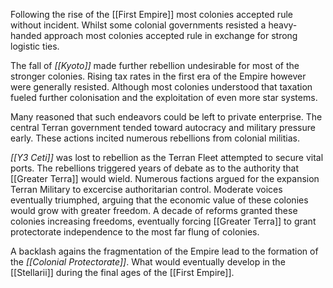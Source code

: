 Following the rise of the [[First Empire]] most colonies accepted rule without incident. Whilst some colonial governments resisted a heavy-handed approach most colonies accepted rule in exchange for strong logistic ties.

The fall of *[[Kyoto]]* made further rebellion undesirable for most of the stronger colonies. Rising tax rates in the first era of the Empire however were generally resisted. Although most colonies understood that taxation fueled further colonisation and the exploitation of even more star systems. 

Many reasoned that such endeavors could be left to private enterprise. The central Terran government tended toward autocracy and military pressure early. These actions incited numerous rebellions from colonial militias.

*[[Y3 Ceti]]* was lost to rebellion as the Terran Fleet attempted to secure vital ports. The rebellions triggered years of debate as to the authority that [[Greater Terra]] would wield. Numerous factions argued for the expansion Terran Military to excercise authoritarian control. Moderate voices eventually triumphed, arguing that the economic value of these colonies would grow with greater freedom. A decade of reforms granted these colonies increasing freedoms, eventually forcing [[Greater Terra]] to grant protectorate independence to the most far flung of colonies.

A backlash agains the fragmentation of the Empire lead to the formation of the *[[Colonial Protectorate]]*. What would eventually develop in the [[Stellarii]] during the final ages of the [[First Empire]].